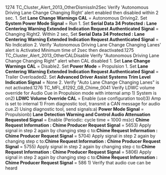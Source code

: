 1274 TC_Cluster_Alert_2013_OtherDismissIn2Sec Verify 'Autonomous Driving Lane Change Changing Right' alert enabled then disabled within 2 sec. 1. Set **Lane Change Warnings CAL** = Autonomous Driving2. Set **System Power Mode Signal** = Run 1. Set **Serial Data 34 Protected : Lane Centering Warning Extended Indication Request Authenticated Signal** = Changing Right2. Within 2 sec, Set **Serial Data 34 Protected : Lane Centering Warning Extended Indication Request Authenticated Signal** = No Indication 2. Verify 'Autonomous Driving Lane Change Changing Lanes' alert is Activated Minimum time of 2sec then deactivated.1275 TC_Cluster_Alert_2013_OtherCALDisable Verify "Autonomous Driving Lane Change Changing Right" alert when CAL disabled 1. Set **Lane Change Warnings CAL** = Disable2. Set **Power Mode** = Propulsion 1. Set **Lane Centering Warning Extended Indication Request Authenticated Signal** = Trailer Overloaded2. Set **Advanced Driver Assist Systems Trim Level Indication Signal** = None 2. Verify "Auto Lane Change Changing Lanes" is not activated.1276 TC_MFL_61292_GB_Chime_0041 Verify LDWC volume override for Audio Cue in Propulsion mode with internal amp 1) System is on2) **LDWC Volume Override CAL** = Enable (use configuration tool)3) Amp is set to internal 1) From diagnostic tool, transmit a CAN message for audio cue.2) Using diagnostic tool, send signals:a) **Power Mode Signal** = Propulsionb) **Lane Detection Warning and Control Audio Attenuation Requested Signal** = Enable (Periodic: cycle time = 1000 ms)c) **Chime Request Information : Chime Producer Request Signal** = 5653) Apply signal in step 2 again by changing step c to:**Chime Request Information : Chime Producer Request Signal** = 5704) Apply signal in step 2 again by changing step c to:**Chime Request Information : Chime Producer Request Signal** = 5755) Apply signal in step 2 again by changing step c to:**Chime Request Information : Chime Producer Request Signal** = 5806) Apply signal in step 2 again by changing step c to:**Chime Request Information : Chime Producer Request Signal** = 586 1) Verify that audio cue can be heard